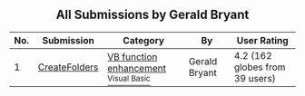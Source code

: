 ﻿<div align="center">

## All Submissions by Gerald Bryant

</div>

No.  | Submission | Category | By   | User Rating
---- | ---------- | -------- | ---- | -----------
1 | [CreateFolders<br />](https://github.com/Planet-Source-Code/gerald-bryant-createfolders__1-2179) | [VB function enhancement<br /><sup>Visual Basic</sup>](../ByCategory/vb-function-enhancement__1-25.md) | Gerald Bryant | 4.2 (162 globes from 39 users)

